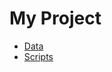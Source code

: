 # My Project

* [Data](https://mingchen0919.github.io/ming-project-template/data.html)
* [Scripts](https://mingchen0919.github.io/ming-project-template/)
